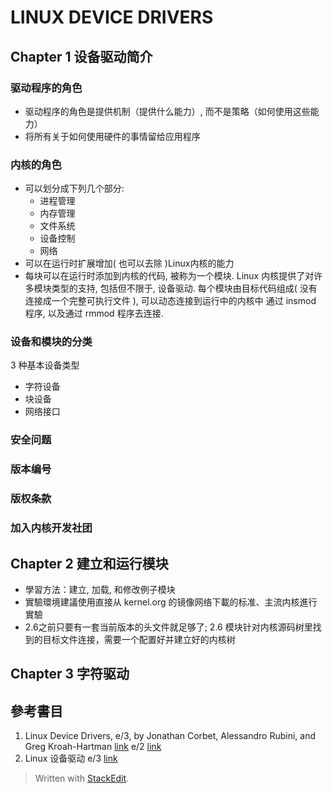 # LINUX DEVICE DRIVERS
## Chapter 1 设备驱动简介
### 驱动程序的角色
- 驱动程序的角色是提供机制（提供什么能力）, 而不是策略（如何使用这些能力）
- 将所有关于如何使用硬件的事情留给应用程序
### 内核的角色
- 可以划分成下列几个部分:
  - 进程管理
  - 内存管理
  - 文件系统
  - 设备控制
  - 网络 
- 可以在运行时扩展增加( 也可以去除 )Linux内核的能力
- 每块可以在运行时添加到内核的代码, 被称为一个模块. Linux 内核提供了对许多模块类型的支持, 包括但不限于, 设备驱动. 每个模块由目标代码组成( 没有连接成一个完整可执行文件 ), 可以动态连接到运行中的内核中
通过 insmod 程序, 以及通过 rmmod 程序去连接.
### 设备和模块的分类
 3 种基本设备类型
- 字符设备
- 块设备
- 网络接口
### 安全问题
### 版本编号
### 版权条款
### 加入内核开发社团
## Chapter 2 建立和运行模块
- 學習方法：建立, 加载, 和修改例子模块
- 實驗環境建議使用直接从 kernel.org 的镜像网络下載的标准、主流内核進行實驗
- 2.6之前只要有一套当前版本的头文件就足够了; 2.6 模块针对内核源码树里找到的目标文件连接，需要一个配置好并建立好的内核树
## Chapter 3 字符驱动

## 參考書目

 1. Linux Device Drivers, e/3, by Jonathan Corbet, Alessandro Rubini, and Greg Kroah-Hartman [link](http://lwn.net/Kernel/LDD3) e/2 [link](http://lwn.net/Kernel/LDD2)
 2. Linux 设备驱动 e/3 [link](http://www.deansys.com/doc/ldd3/)

> Written with [StackEdit](https://stackedit.io/).
<!--stackedit_data:
eyJoaXN0b3J5IjpbLTExMjgwNjAyMjddfQ==
-->